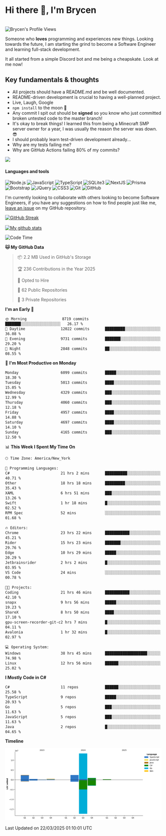 # Hi there 👋, I'm Brycen

<br>
<img src="https://komarev.com/ghpvc/?username=BrycensRanch" alt="Brycen's Profile Views" />

Someone who **loves** programming and experiences new things. Looking towards the future, I am starting the grind to become a Software Engineer and learning full-stack development.

It all started from a simple Discord bot and me being a cheapskate. Look at me now!

## Key fundamentals & thoughts

- All projects should have a README.md and be well documented.
- README-driven development is crucial to having a well-planned project.
- Live, Laugh, Google
- `npm install` to the moon 🚀
- Any commit I spit out should be **signed** so you know who just committed broken untested code to the master branch!
- It's okay to break things! I learned this from being a Minecraft SMP server owner for a year, I was usually the reason the server was down. 😎
- I should probably learn test-driven development already...
- Why are my tests failing me?
- Why are GitHub Actions failing 80% of my commits? 

<img src="https://res.cloudinary.com/practicaldev/image/fetch/s--OoBLh7-Q--/c_limit%2Cf_auto%2Cfl_progressive%2Cq_auto%2Cw_880/https://cdn-images-1.medium.com/max/1614/1%2A8BlqJ8lNVZzuRjAg1mZ50w.png" height="400"/>

<h4>Languages and tools</h4>
<p>
  <img src="https://img.shields.io/badge/node.js%20-%2343853D.svg?&style=for-the-badge&logo=node.js&logoColor=white" alt="Node.js" />
  <img src="https://img.shields.io/badge/javascript%20-%23323330.svg?&style=for-the-badge&logo=javascript&logoColor=%23F7DF1E" alt="JavaScript" />
  <img src="https://img.shields.io/badge/typescript%20-%23323330.svg?&style=for-the-badge&logo=typescript&logoColor=#3467eb" alt="TypeScript" />
  <img src="https://img.shields.io/badge/sqlite3%20-%23323330.svg?&style=for-the-badge&logo=sqlite&logoColor=#3467eb" alt="SQLite3" />
  <img src="https://img.shields.io/badge/Next.JS%20-%23323330.svg?&style=for-the-badge&logo=next.js&logoColor=#3467eb" alt="NextJS" />
  <img src="https://img.shields.io/badge/Prisma%20-%23323330.svg?&style=for-the-badge&logo=prisma&logoColor=#3467eb" alt="Prisma" />
  <img src="https://img.shields.io/badge/bootstrap%20-%23323330.svg?&style=for-the-badge&logo=bootstrap" alt="Bootstrap" />
  <img src="https://img.shields.io/badge/jquery%20-%23323330.svg?&style=for-the-badge&logo=jquery" alt="JQuery" />
  <img src="https://img.shields.io/badge/css3%20-%23323330.svg?&style=for-the-badge&logo=css3" alt="CSS3" />
  <img src="https://img.shields.io/badge/git%20-%23323330.svg?&style=for-the-badge&logo=git" alt="Git" />
  <img src="https://img.shields.io/badge/github%20-%23323330.svg?&style=for-the-badge&logo=github" alt="GitHub" />
</p>

 I'm currently looking to collaborate with others looking to become Software Engineers, if you have any suggestions on how to find people just like me, [leave an issue](https://github.com/BrycensRanch/BrycensRanch/issues/new) on my GitHub repository.
 
 <p><a href="https://git.io/streak-stats"><img src=https://github-readme-streak-stats-eight.vercel.app?refreshcache12&user=BrycensRanch&amp;theme=dark&amp;hide_border=true&fire=EB5454&amp;ring=0CEB19" alt="GitHub Streak"></a></p>

<a href="https://github.com/anuraghazra/github-readme-stats">
  <img align="center" src="https://github-readme-stats.anuraghazra1.vercel.app/api?username=BrycensRanch&show_icons=true&line_height=27&include_all_commits=true" alt="My github stats" />
</a>

<!--START_SECTION:waka-->
![Code Time](http://img.shields.io/badge/Code%20Time-1%2C778%20hrs%2044%20mins-blue)

**🐱 My GitHub Data** 

> 📦 2.2 MB Used in GitHub's Storage 
 > 
> 🏆 236 Contributions in the Year 2025
 > 
> 💼 Opted to Hire
 > 
> 📜 62 Public Repositories 
 > 
> 🔑 3 Private Repositories 
 > 
**I'm an Early 🐤** 

```text
🌞 Morning                8719 commits        ███████░░░░░░░░░░░░░░░░░░   26.17 % 
🌆 Daytime                12022 commits       █████████░░░░░░░░░░░░░░░░   36.08 % 
🌃 Evening                9731 commits        ███████░░░░░░░░░░░░░░░░░░   29.20 % 
🌙 Night                  2848 commits        ██░░░░░░░░░░░░░░░░░░░░░░░   08.55 % 
```
📅 **I'm Most Productive on Monday** 

```text
Monday                   6099 commits        █████░░░░░░░░░░░░░░░░░░░░   18.30 % 
Tuesday                  5013 commits        ████░░░░░░░░░░░░░░░░░░░░░   15.05 % 
Wednesday                4329 commits        ███░░░░░░░░░░░░░░░░░░░░░░   12.99 % 
Thursday                 4060 commits        ███░░░░░░░░░░░░░░░░░░░░░░   12.18 % 
Friday                   4957 commits        ████░░░░░░░░░░░░░░░░░░░░░   14.88 % 
Saturday                 4697 commits        ████░░░░░░░░░░░░░░░░░░░░░   14.10 % 
Sunday                   4165 commits        ███░░░░░░░░░░░░░░░░░░░░░░   12.50 % 
```


📊 **This Week I Spent My Time On** 

```text
🕑︎ Time Zone: America/New_York

💬 Programming Languages: 
C#                       21 hrs 2 mins       ██████████░░░░░░░░░░░░░░░   40.71 % 
Other                    18 hrs 18 mins      █████████░░░░░░░░░░░░░░░░   35.43 % 
XAML                     6 hrs 51 mins       ███░░░░░░░░░░░░░░░░░░░░░░   13.26 % 
Swift                    1 hr 18 mins        █░░░░░░░░░░░░░░░░░░░░░░░░   02.52 % 
RPM Spec                 52 mins             ░░░░░░░░░░░░░░░░░░░░░░░░░   01.68 % 

🔥 Editors: 
Chrome                   23 hrs 22 mins      ███████████░░░░░░░░░░░░░░   45.21 % 
Rider                    15 hrs 23 mins      ███████░░░░░░░░░░░░░░░░░░   29.76 % 
Edge                     10 hrs 29 mins      █████░░░░░░░░░░░░░░░░░░░░   20.29 % 
Jetbrainsrider           2 hrs 2 mins        █░░░░░░░░░░░░░░░░░░░░░░░░   03.95 % 
VS Code                  24 mins             ░░░░░░░░░░░░░░░░░░░░░░░░░   00.78 % 

🐱‍💻 Projects: 
Coding                   21 hrs 46 mins      ███████████░░░░░░░░░░░░░░   42.10 % 
snapx                    9 hrs 56 mins       █████░░░░░░░░░░░░░░░░░░░░   19.23 % 
ShareX                   8 hrs 50 mins       ████░░░░░░░░░░░░░░░░░░░░░   17.10 % 
gpu-screen-recorder-git-c2 hrs 7 mins        █░░░░░░░░░░░░░░░░░░░░░░░░   04.11 % 
Avalonia                 1 hr 32 mins        █░░░░░░░░░░░░░░░░░░░░░░░░   02.97 % 

💻 Operating System: 
Windows                  38 hrs 45 mins      ███████████████████░░░░░░   74.98 % 
Linux                    12 hrs 56 mins      ██████░░░░░░░░░░░░░░░░░░░   25.02 % 
```

**I Mostly Code in C#** 

```text
C#                       11 repos            ██████░░░░░░░░░░░░░░░░░░░   25.58 % 
TypeScript               9 repos             █████░░░░░░░░░░░░░░░░░░░░   20.93 % 
Go                       5 repos             ███░░░░░░░░░░░░░░░░░░░░░░   11.63 % 
JavaScript               5 repos             ███░░░░░░░░░░░░░░░░░░░░░░   11.63 % 
Java                     2 repos             █░░░░░░░░░░░░░░░░░░░░░░░░   04.65 % 
```



**Timeline**

![Lines of Code chart](https://raw.githubusercontent.com/BrycensRanch/BrycensRanch/main/assets/bar_graph.png)


 Last Updated on 22/03/2025 01:10:01 UTC
<!--END_SECTION:waka-->

<!--
**BrycensRanch/BrycensRanch** is a ✨ _special_ ✨ repository because its `README.md` (this file) appears on your GitHub profile.

Here are some ideas to get you started:

- 🔭 I’m currently working on ...
- 🌱 I’m currently learning ...
- 👯 I’m looking to collaborate on ...
- 🤔 I’m looking for help with ...
- 💬 Ask me about ...
- 📫 How to reach me: ...
- 😄 Pronouns: ...
- ⚡ Fun fact: ...
-->
